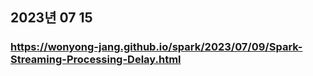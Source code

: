 ## 2023년 07 15
### https://wonyong-jang.github.io/spark/2023/07/09/Spark-Streaming-Processing-Delay.html